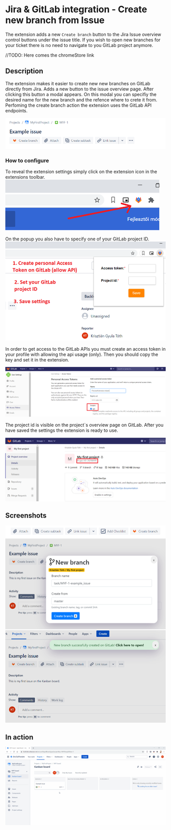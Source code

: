 # Jira & GitLab integration - Create new branch from Issue
The extension adds a new `Create branch` button to the Jira Issue overview control buttons under the issue title. If you wish to open new branches for your ticket there is no need to navigate to you GitLab project anymore.

//TODO: Here comes the chromeStore link

## Description
The extension makes it easier to create new new branches on GitLab directly from Jira. Adds a new button to the issue overview page. After clicking this button a modal appears. On this modal you can specifiy the desired name for the new branch and the refence where to crete it from. Perfoming the create branch action the extension uses the GitLab API endpoints.

![Screenshot1](screenshots/Capture9.PNG)

### How to configure
To reveal the extension settings simply click on the extension icon in the extensions toolbar.
![Screenshot2](screenshots/Capture6.png)

On the popup you also have to specify one of your GitLab project ID.
![Screenshot3](screenshots/Capture7.png)

In order to get access to the GitLab APIs you must create an access token in your profile with allowing the api usage (only). Then you should copy the key and set it in the extension.

![Screenshot4](screenshots/Capture11.png)

The project id is visible on the project`s overview page on GitLab. After you have saved the settings the extension is ready to use.

![Screenshot5](screenshots/Capture10.PNG)

## Screenshots

![Screenshot6](screenshots/capture1.PNG)
![Screenshot7](screenshots/Capture2.PNG)
![Screenshot8](screenshots/Capture4.PNG)

## In action

![Screenrecord9](screenshots/how-it-works.gif)
